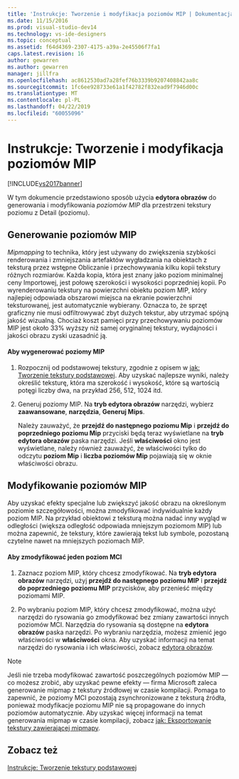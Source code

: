 ```yaml
---
title: 'Instrukcje: Tworzenie i modyfikacja poziomów MIP | Dokumentacja firmy Microsoft'
ms.date: 11/15/2016
ms.prod: visual-studio-dev14
ms.technology: vs-ide-designers
ms.topic: conceptual
ms.assetid: f64d4369-2307-4175-a39a-2e45506f7fa1
caps.latest.revision: 16
author: gewarren
ms.author: gewarren
manager: jillfra
ms.openlocfilehash: ac8612530ad7a28fef76b3339b9207408842aa8c
ms.sourcegitcommit: 1fc6ee928733e61a1f42782f832ead9f7946d00c
ms.translationtype: MT
ms.contentlocale: pl-PL
ms.lasthandoff: 04/22/2019
ms.locfileid: "60055096"
---
```

# <a name="how-to-create-and-modify-mip-levels"></a>Instrukcje: Tworzenie i modyfikacja poziomów MIP
[!INCLUDE[vs2017banner](../includes/vs2017banner.md)]

W tym dokumencie przedstawiono sposób użycia **edytora obrazów** do generowania i modyfikowania *poziomów MIP* dla przestrzeni tekstury poziomu z Detail (poziomu).  
  
## <a name="generating-mip-levels"></a>Generowanie poziomów MIP  
 *Mipmapping* to technika, który jest używany do zwiększenia szybkości renderowania i zmniejszania artefaktów wygładzania na obiektach z teksturą przez wstępne Obliczanie i przechowywania kilku kopii tekstury różnych rozmiarów. Każda kopia, która jest znany jako poziom minimalnej ceny Importowej, jest połowę szerokości i wysokości poprzedniej kopii. Po wyrenderowaniu tekstury na powierzchni obiektu poziom MIP, który najlepiej odpowiada obszarowi miejsca na ekranie powierzchni teksturowanej, jest automatycznie wybierany. Oznacza to, że sprzęt graficzny nie musi odfiltrowywać zbyt dużych tekstur, aby utrzymać spójną jakość wizualną. Chociaż koszt pamięci przy przechowywaniu poziomów MIP jest około 33% wyższy niż samej oryginalnej tekstury, wydajności i jakości obrazu zyski uzasadnić ją.  
  
#### <a name="to-generate-mip-levels"></a>Aby wygenerować poziomy MIP  
  
1. Rozpocznij od podstawowej tekstury, zgodnie z opisem w [jak: Tworzenie tekstury podstawowej](../designers/how-to-create-a-basic-texture.md). Aby uzyskać najlepsze wyniki, należy określić teksturę, która ma szerokość i wysokość, które są wartością potęgi liczby dwa, na przykład 256, 512, 1024 itd.  
  
2. Generuj poziomy MIP. Na **tryb edytora obrazów** narzędzi, wybierz **zaawansowane**, **narzędzia**, **Generuj Mips**.  
  
     Należy zauważyć, że **przejdź do następnego poziomu Mip** i **przejdź do poprzedniego poziomu Mip** przyciski będą teraz wyświetlane na **tryb edytora obrazów** paska narzędzi. Jeśli **właściwości** okno jest wyświetlane, należy również zauważyć, że właściwości tylko do odczytu **poziom Mip** i **liczba poziomów Mip** pojawiają się w oknie właściwości obrazu.  
  
## <a name="modifying-mip-levels"></a>Modyfikowanie poziomów MIP  
 Aby uzyskać efekty specjalne lub zwiększyć jakość obrazu na określonym poziomie szczegółowości, można zmodyfikować indywidualnie każdy poziom MIP. Na przykład obiektowi z teksturą można nadać inny wygląd w odległości (większa odległość odpowiada mniejszym poziomom MIP) lub można zapewnić, że tekstury, które zawierają tekst lub symbole, pozostaną czytelne nawet na mniejszych poziomach MIP.  
  
#### <a name="to-modify-an-individual-mip-level"></a>Aby zmodyfikować jeden poziom MCI  
  
1. Zaznacz poziom MIP, który chcesz zmodyfikować. Na **tryb edytora obrazów** narzędzi, użyj **przejdź do następnego poziomu MIP** i **przejdź do poprzedniego poziomu MIP** przycisków, aby przenieść między poziomami MIP.  
  
2. Po wybraniu poziom MIP, który chcesz zmodyfikować, można użyć narzędzi do rysowania go zmodyfikować bez zmiany zawartości innych poziomów MCI. Narzędzia do rysowania są dostępne na **edytora obrazów** paska narzędzi. Po wybraniu narzędzia, możesz zmienić jego właściwości w **właściwości** okna. Aby uzyskać informacji na temat narzędzi do rysowania i ich właściwości, zobacz [edytora obrazów](../designers/image-editor.md).  
  
> [!NOTE]
>  Jeśli nie trzeba modyfikować zawartość poszczególnych poziomów MIP — co możesz zrobić, aby uzyskać pewne efekty — firma Microsoft zaleca generowanie mipmap z tekstury źródłowej w czasie kompilacji. Pomaga to zapewnić, że poziomy MCI pozostają zsynchronizowane z teksturą źródła, ponieważ modyfikacje poziomu MIP nie są propagowane do innych poziomów automatycznie. Aby uzyskać więcej informacji na temat generowania mipmap w czasie kompilacji, zobacz [jak: Eksportowanie tekstury zawierającej mipmapy](../designers/how-to-export-a-texture-that-contains-mipmaps.md).  
  
## <a name="see-also"></a>Zobacz też  
 [Instrukcje: Tworzenie tekstury podstawowej](../designers/how-to-create-a-basic-texture.md)
